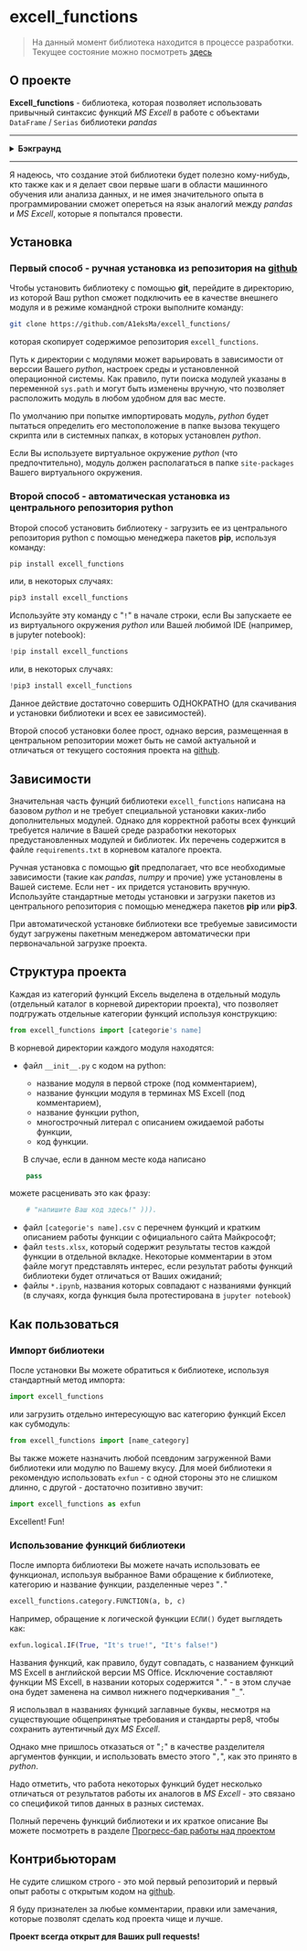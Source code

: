# excell_functions
> На данный момент библиотека находится в процессе разработки. Текущее состояние можно посмотреть [здесь](https://github.com/A1eksMa/excell_functions/blob/main/PROGRESS.md)


## О проекте

**Excell_functions** - библиотека, которая позволяет использовать привычный синтаксис функций *MS Excell* в работе с объектами `DataFrame` / `Serias` библиотеки *pandas*

---

<details>
<summary> <b>Бэкграунд</b> </summary>

> Идея создания этой библиотеки родилась как шутка, из сравнения библиотеки pandas с *Excell*-ем (как средства работы с таблицами).
> 
> Я ❤️ Excell - и не стесняюсь в этом признаться.
> 
> Не так давно меня занесло на курс по анализу данных, где в качестве основного инструмента для изучения и работы с данными использовалась библиотека *pandas*, а также другие библиотеки и средства визуализации данных на *python*.
> 
> Когда я только начинал изучать *pandas*, мне всегда не хватало привычного функционала *MS Excell*.
>
> Безусловно, аналог практически всего функционала *Excell* (и даже больше) есть в *pandas*, и может быть реализован либо с помощью собственных методов этой библиотеки, либо средствами базового *python*. Но поначалу синтаксис *pandas* был для меня не очень привычен, да и навыков базового программирования на *python* мне изрядно не хватало (честно говоря, я до сих пор продолжаю практически каждый день открывать в этой области все новые и новые грани).
> 
> Временами доходило до того, что вместо обработки данных с помощью *pandas* мне проще было выгрузить датафрейм в xls-файл и сделать некоторую предобработку, используя привычный функционал *MS Excell*.
> 
> Поразмыслив, я пришел к выводу что в утверждении "Пандас - это Ексель питона" есть зерно истины.
> Я решил, что создание библиотеки, которая позволяет использовать привычный синтаксис функций *MS Excell* в работе с объектами DataFrame / Serias библиотеки *pandas*, имеет некоторый смысл.
> 
> Есть несколько причин, по которым я решил написать эту библиотеку:
> - во-первых: я хотел немного прокачать навыки базового *python* на не слишком сложной, с точки зрения кода и требований к программированию, основе;
> - во-вторых: я подумал, что совсем не лишним будет освежить в памяти или открыть для себя новые, редко используемые функции *MS Excell*;
> - в-третьих:  я только-только открыл для себя *git* и мне хотелось получить некоторый практический навык работы с ним, а также немного освоиться на *github*;
> - в-четвертых: я намеревался немного потренироваться с размещением кодовой базы в центральном репозитории *python*, чтобы иметь возможность свободно размещать и скачивать ее посредством *pip*.
> 
> К тому же (в-пятых?), я как раз осваивал новый для меня текстовый редактор с весьма необычной логикой набора текста *vim*, а также прокачивал навыки слепой печати в английской раскладке, и мне хотелось немного попрактиковаться в наборе кода на *python*.
</details>

---

Я надеюсь, что создание этой библиотеки будет полезно кому-нибудь, кто также как и я делает свои первые шаги в области машинного обучения или анализа данных, и не имея значительного опыта в программировании сможет опереться на язык аналогий между *pandas* и *MS Excell*, которые я попытался провести.

## Установка

### Первый способ - ручная установка из репозитория на [github](https://github.com/A1eksMa/excell_functions/)
Чтобы установить библиотеку с помощью **git**, перейдите в директорию, из которой Ваш python сможет подключить ее в качестве внешнего модуля и в режиме командной строки выполните команду:

```bash
git clone https://github.com/A1eksMa/excell_functions/
```
которая скопирует содержимое репозитория `excell_functions`.

Путь к директории с модулями может варьировать в зависимости от верссии Вашего *python*, настроек среды и установленной операционной системы.
Как правило, пути поиска модулей указаны в переменной `sys.path` и могут быть изменены вручную, что позволяет расположить модуль в любом удобном для вас месте.

По умолчанию при попытке импортировать модуль, *python* будет пытаться определить его местоположение в папке вызова текущего скрипта или в системных папках, в которых установлен *python*.

Если Вы используете виртуальное окружение *python* (что предпочтительно), модуль должен располагаться в папке `site-packages` Вашего виртуального окружения.

### Второй способ - автоматическая установка из центрального репозитория python
Второй способ установить библиотеку - загрузить ее из центрального репозитория python с помощью менеджера пакетов **pip**, используя команду:

```bash
pip install excell_functions
 ```

или, в некоторых случаях:

```bash
pip3 install excell_functions
```

Используйте эту команду с "`!`" в начале строки, если Вы запускаете ее из виртуального окружения *python* или Вашей любимой IDE (например, в jupyter notebook):

```python
!pip install excell_functions
```

или, в некоторых случаях:

```python
!pip3 install excell_functions
```

Данное действие достаточно совершить ОДНОКРАТНО (для скачивания и установки библиотеки и всех ее зависимостей).

Второй способ установки более прост, однако версия, размещенная в центральном репозитории может быть не самой актуальной и отличаться от текущего состояния проекта на [github](https://github.com/A1eksMa/excell_functions/).


## Зависимости

Значительная часть фунций библиотеки `excell_functions` написана на базовом *python* и не требует специальной установки каких-либо дополнительных модулей.
Однако для корректной работы всех функций требуется наличие в Вашей среде разработки некоторых предустановленных модулей и библиотек.
Их перечень содержится в файле `requirements.txt` в корневом каталоге проекта. 

Ручная установка с помощью **git** предполагает, что все необходимые зависимости (такие как *pandas*, *numpy*  и прочие) уже установлены в Вашей системе.
Если нет - их придется установить вручную. Используйте стандартные методы установки и загрузки пакетов из центрального репозитория с помощью менеджера пакетов **pip** или **pip3**.

При автоматической установке библиотеки все требуемые зависимости будут загружены пакетным менеджером автоматически при первоначальной загрузке проекта.

## Структура проекта

Каждая из категорий функций Ексель выделена в отдельный модуль (отдельный каталог в корневой директории проекта), что позволяет подгружать отдельные категории функций используя конструкцию:

```python
from excell_functions import [categorie's name]
```

В корневой директории каждого модуля находятся:
- файл `__init__.py` с кодом на python:
    - название модуля в первой строке (под комментарием),
    - название функции модуля в терминах MS Excell (под комментарием),
    - название функции python,
    - многострочный литерал с описанием ожидаемой работы функции,
    - код функции.

    В случае, если в данном месте кода написано
  
```python
    pass
```

можете расценивать это как фразу:

```python
    # "напишите Ваш код здесь!" ))).
```

- файл `[categorie's name].csv` с перечнем функций и кратким описанием работы функции с официального сайта Майкрософт;
- файл `tests.xlsx`, который содержит результаты тестов каждой функции в отдельной вкладке. Некоторые комментарии в этом файле могут представлять интерес, если результат работы функций библиотеки будет отличаться от Ваших ожиданий;
- файлы `*.ipynb`, названия которых совпадают с названиями функций (в случаях, когда функция была протестирована в `jupyter notebook`)

## Как пользоваться

### Импорт библиотеки

После установки Вы можете обратиться к библиотеке, используя стандартный метод импорта:

```python
import excell_functions
```

или загрузить отдельно интересующую вас категорию функций Ексел как субмодуль:

```python
from excell_functions import [name_category]
```

Вы также можете назначить любой псевдоним загруженной Вами библиотеки или модулю по Вашему вкусу. 
Для моей библиотеки я рекомендую использовать `exfun` - с одной стороны это не слишком длинно, с другой - достаточно позитивно звучит:

```python
import excell_functions as exfun
```

Excellent! Fun!

### Использование функций библиотеки

После импорта библиотеки Вы можете начать использовать ее функционал, используя выбранное Вами обращение к библиотеке, категорию и название функции, разделенные через "`.`"

```python
excell_functions.category.FUNCTION(a, b, c)
```

Например, обращение к логической функции `ЕСЛИ()` будет выглядеть как:

```python
exfun.logical.IF(True, "It's true!", "It's false!")
```

Названия функций, как правило, будут совпадать, с названием функций MS Excell в английской версии MS Office.
Исключение составляют функции MS Excell, в названии которых содержится "`.`" - в этом случае она будет заменена на символ нижнего подчеркивания "`_`".

Я использвал в названиях функций заглавные буквы, несмотря на существующие общепринятые требования и стандарты pep8, чтобы сохранить аутентичный дух *MS Excell*.

Однако мне пришлось отказаться от "`;`" в качестве разделителя аргументов функции, и использовать вместо этого "`,`", как это принято в *python*.

Надо отметить, что работа некоторых функций будет несколько отличаться от результатов работы их аналогов в *MS Excell* - это связано со спецификой типов данных в разных системах.

Полный перечень функций библиотеки и их краткое описание Вы можете посмотреть в разделе [Прогресс-бар работы над проектом](https://github.com/A1eksMa/excell_functions/blob/main/PROGRESS.md)

## Контрибьюторам

Не судите слишком строго - это мой первый репозиторий и первый опыт работы с открытым кодом на [github](https://github.com/).

Я буду признателен за любые комментарии, правки или замечания, которые позволят сделать код проекта чище и лучше.

**Проект всегда открыт для Ваших pull requests!**
